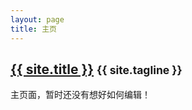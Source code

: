 ```yaml
---
layout: page
title: 主页
---
```

<div class="masthead">
        <div class="box">
        <div class="container">  
         <div class="box-h2">  
          <h2 class="masthead-title">      
            <a href="{{ site.baseurl }}/" title="Home">{{ site.title }}</a>
            <small>{{ site.tagline }}</small>
          </h2>
          </div>
          </div>
        </div>
      </div>
<p>主页面，暂时还没有想好如何编辑！</p>
